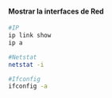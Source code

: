 #### Mostrar la interfaces de Red

```bash
#IP 
ip link show
ip a

#Netstat
netstat -i

#Ifconfig
ifconfig -a
```


